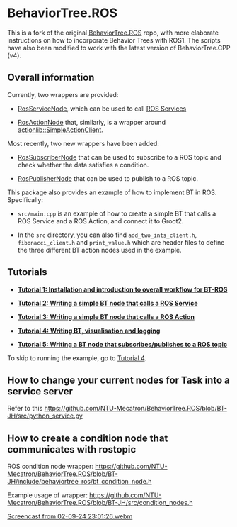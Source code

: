 # BehaviorTree.ROS

This is a fork of the original [BehaviorTree.ROS](https://github.com/BehaviorTree/BehaviorTree.ROS/tree/master) repo, with more elaborate instructions on how to incorporate Behavior Trees with ROS1. The scripts have also been modified to work with the latest version of BehaviorTree.CPP (v4).

## Overall information

Currently, two wrappers are provided:

- [RosServiceNode](include/behaviortree_ros/bt_service_node.h), which can be used to call
  [ROS Services](http://wiki.ros.org/Services)

- [RosActionNode](include/behaviortree_ros/bt_action_node.h) that, similarly, is a wrapper around
  [actionlib::SimpleActionClient](http://wiki.ros.org/actionlib).

Most recently, two new wrappers have been added:

- [RosSubscriberNode](include/behaviortree_ros/bt_subscriber_node.h) that can be used to subscribe to a ROS topic and check whether the data satisfies a condition.

- [RosPublisherNode](include/behaviortree_ros/bt_publisher_node.h) that can be used to publish to a ROS topic.

This package also provides an example of how to implement BT in ROS. Specifically:

- `src/main.cpp` is an example of how to create a simple BT that calls a ROS Service and a ROS Action, and connect it to Groot2.

- In the `src` directory, you can also find `add_two_ints_client.h`, `fibonacci_client.h` and `print_value.h` which are header files to define the three different BT action nodes used in the example.

## Tutorials

- [**Tutorial 1: Installation and introduction to overall workflow for BT-ROS**](docs/tutorial1.md)

- [**Tutorial 2: Writing a simple BT node that calls a ROS Service**](docs/tutorial2.md)

- [**Tutorial 3: Writing a simple BT node that calls a ROS Action**](docs/tutorial3.md)

- [**Tutorial 4: Writing BT, visualisation and logging**](docs/tutorial4.md)

- [**Tutorial 5: Writing a BT node that subscribes/publishes to a ROS topic**](docs/tutorial5.md)

To skip to running the example, go to [Tutorial 4](docs/tutorial4.md#running-the-entire-example).

## How to change your current nodes for Task into a service server
Refer to this https://github.com/NTU-Mecatron/BehaviorTree.ROS/blob/BT-JH/src/python_service.py

## How to create a condition node that communicates with rostopic
ROS condition node wrapper: https://github.com/NTU-Mecatron/BehaviorTree.ROS/blob/BT-JH/include/behaviortree_ros/bt_condition_node.h

Example usage of wrapper: https://github.com/NTU-Mecatron/BehaviorTree.ROS/blob/BT-JH/src/condition_nodes.h

[Screencast from 02-09-24 23:01:26.webm](https://github.com/user-attachments/assets/96a6ad92-5b24-453c-bfec-ff504ef33087)

